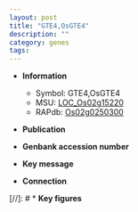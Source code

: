 ```yaml
---
layout: post
title: "GTE4,OsGTE4"
description: ""
category: genes
tags: 
---
```


* **Information**  
    + Symbol: GTE4,OsGTE4  
    + MSU: [LOC_Os02g15220](http://rice.uga.edu/cgi-bin/ORF_infopage.cgi?orf=LOC_Os02g15220)  
    + RAPdb: [Os02g0250300](http://rapdb.dna.affrc.go.jp/viewer/gbrowse_details/irgsp1?name=Os02g0250300)  

* **Publication**  

* **Genbank accession number**  

* **Key message**  

* **Connection**  

[//]: # * **Key figures**  


